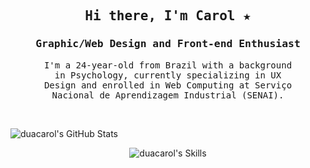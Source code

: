 <h2 align="center" style="font-family: 'Consolas', monospace">Hi there, I'm Carol ★</h2>
<h3 align="center" style="font-family: 'Consolas', monospace">Graphic/Web Design and Front-end Enthusiast</h3>
<p align="center" style="font-family: 'Consolas', monospace; padding: 0 10%">I'm a 24-year-old from Brazil with a background in Psychology, currently specializing in UX Design and enrolled in Web Computing at Serviço Nacional de Aprendizagem Industrial (SENAI).</p>
<br/>

![duacarol's GitHub Stats](https://pixel-profile.vercel.app/api/github-stats?username=duacarol&screen_effect=true&theme=fuji&pixelate_avatar=false)

<div align="center">

![duacarol's Skills](https://skillicons.dev/icons?i=html,css,js,bootstrap,cs,dotnet,ai,ps)

</div>